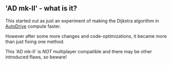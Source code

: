 ## 'AD mk-II' - what is it?

This started out as just an experiment of making the Dijkstra algorithm in [AutoDrive](https://github.com/Stephan-S/AutoDrive) compute faster.

However after some more changes and code-optimizations, it became more than just fixing one method.

This 'AD mk-II' is _NOT_ multiplayer compatible and there may be other introduced flaws, so beware!
